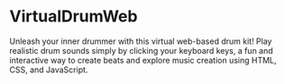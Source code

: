# VirtualDrumWeb
Unleash your inner drummer with this virtual web-based drum kit! Play realistic drum sounds simply by clicking your keyboard keys, a fun and interactive way to create beats and explore music creation using HTML, CSS, and JavaScript.
